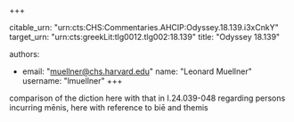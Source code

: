 +++


citable_urn: "urn:cts:CHS:Commentaries.AHCIP:Odyssey.18.139.i3xCnkY"
target_urn: "urn:cts:greekLit:tlg0012.tlg002:18.139"
title: "Odyssey 18.139"

authors:
- email: "muellner@chs.harvard.edu"
  name: "Leonard Muellner"
  username: "lmuellner"
+++

<p>comparison of the diction here with that in I.24.039-048 regarding persons incurring mēnis, here with reference to biē and themis</p>
